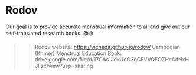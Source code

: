 # Rodov
Our goal is to provide accurate menstrual information to all and give out our self-translated research books. 📚🩸
>> Rodov website: https://vicheda.github.io/rodov/
>> Cambodian (Khmer) Menstrual Education Book: drive.google.com/file/d/17GAs1JekUoO3qCFVVOFOZHcAdNxHJFzx/view?usp=sharing

